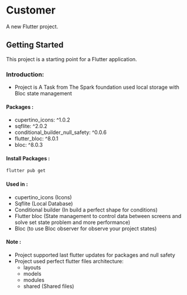 # Customer

A new Flutter project.

## Getting Started

This project is a starting point for a Flutter application.

### Introduction:

- Project is A Task from The Spark foundation used local storage with Bloc state management 

#### Packages :


-  cupertino_icons: ^1.0.2
- sqflite: ^2.0.2
- conditional_builder_null_safety: ^0.0.6
- flutter_bloc: ^8.0.1
- bloc: ^8.0.3

#### Install Packages :

```bash
flutter pub get
```

#### Used in :

- cupertino_icons (Icons)
- Sqflite (Local Database)
- Conditional builder (In build a perfect shape for conditions)
- Flutter bloc (State management to control data between screens and solve set state problem and more performance)
- Bloc (to use Bloc observer for observe your project states)

#### Note :

* Project supported last flutter updates for packages and null safety
* Project used perfect flutter files architecture:
    - layouts
    - models
    - modules
    - shared (Shared files)
